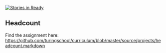 [![Stories in Ready](https://badge.waffle.io/SteveOscar/headcount-1.png?label=ready&title=Ready)](https://waffle.io/SteveOscar/headcount-1)
## Headcount

Find the assignment here: https://github.com/turingschool/curriculum/blob/master/source/projects/headcount.markdown
